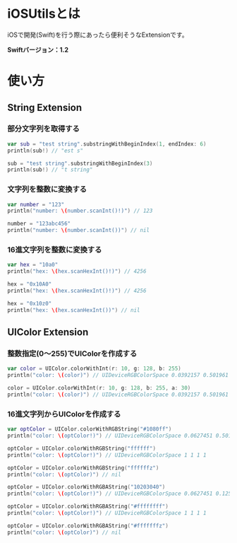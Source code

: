 # iOSUtilsとは
iOSで開発(Swift)を行う際にあったら便利そうなExtensionです。  
  
**Swiftバージョン：1.2**

# 使い方
## String Extension
### 部分文字列を取得する
```swift
var sub = "test string".substringWithBeginIndex(1, endIndex: 6)
println(sub!) // "est s"

sub = "test string".substringWithBeginIndex(3)
println(sub!) // "t string"
```

### 文字列を整数に変換する
```swift
var number = "123"
println("number: \(number.scanInt()!)") // 123

number = "123abc456"
println("number: \(number.scanInt())") // nil
```

### 16進文字列を整数に変換する
```swift
var hex = "10a0"
println("hex: \(hex.scanHexInt()!)") // 4256

hex = "0x10A0"
println("hex: \(hex.scanHexInt()!)") // 4256

hex = "0x10z0"
println("hex: \(hex.scanHexInt())") // nil
```

## UIColor Extension
### 整数指定(0～255)でUIColorを作成する
```swift
var color = UIColor.colorWithInt(r: 10, g: 128, b: 255)
println("color: \(color)") // UIDeviceRGBColorSpace 0.0392157 0.501961 1 1

color = UIColor.colorWithInt(r: 10, g: 128, b: 255, a: 30)
println("color: \(color)") // UIDeviceRGBColorSpace 0.0392157 0.501961 1 0.117647
```

### 16進文字列からUIColorを作成する
```swift
var optColor = UIColor.colorWithRGBString("#1080ff")
println("color: \(optColor!)") // UIDeviceRGBColorSpace 0.0627451 0.501961 1 1

optColor = UIColor.colorWithRGBString("ffffff")
println("color: \(optColor!)") // UIDeviceRGBColorSpace 1 1 1 1

optColor = UIColor.colorWithRGBString("ffffffz")
println("color: \(optColor)") // nil

optColor = UIColor.colorWithRGBAString("10203040")
println("color: \(optColor!)") // UIDeviceRGBColorSpace 0.0627451 0.12549 0.188235 0.25098

optColor = UIColor.colorWithRGBAString("#ffffffff")
println("color: \(optColor!)") // UIDeviceRGBColorSpace 1 1 1 1

optColor = UIColor.colorWithRGBAString("#fffffffz")
println("color: \(optColor)") // nil
```
